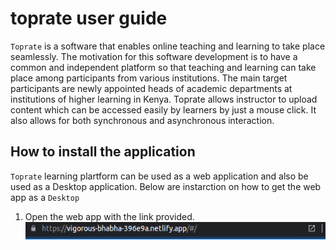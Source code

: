 # toprate user guide 
``Toprate`` is a software that enables online teaching and learning to take place seamlessly. The motivation for this software development is to have a common and independent platform so that teaching and learning can take place among participants from various institutions. The main target participants are newly appointed heads of academic departments at institutions of higher learning in Kenya. Toprate allows instructor to upload content which can be accessed easily by learners by just a mouse click. It also allows for both synchronous and asynchronous interaction.

## How to install the application 
``Toprate`` learning plartform can be used as a web application and also be used as a Desktop application.
Below are instarction on how to get the web app as a ``Desktop``
1. Open the web app with the link provided. 
![My animated logo](https://github.com/flavian-anselmo/toprate-/blob/main/Screenshot%20from%202022-01-20%2023-04-03.png)
